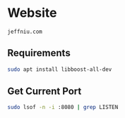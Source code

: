 # Website

`jeffniu.com`

## Requirements

```bash
sudo apt install libboost-all-dev
```

## Get Current Port

```bash
sudo lsof -n -i :8080 | grep LISTEN
```
